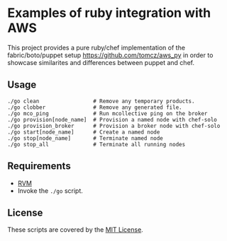 Examples of ruby integration with AWS
=====================================

This project provides a pure ruby/chef implementation of the fabric/boto/puppet setup https://github.com/tomcz/aws_py
in order to showcase similarites and differences between puppet and chef.

Usage
-----

    ./go clean                 # Remove any temporary products.
    ./go clobber               # Remove any generated file.
    ./go mco_ping              # Run mcollective ping on the broker
    ./go provision[node_name]  # Provision a named node with chef-solo
    ./go provision_broker      # Provision a broker node with chef-solo
    ./go start[node_name]      # Create a named node
    ./go stop[node_name]       # Terminate named node
    ./go stop_all              # Terminate all running nodes

Requirements
------------

- [RVM](https://rvm.io/)
- Invoke the `./go` script.

License
-------

These scripts are covered by the [MIT License](http://www.opensource.org/licenses/mit-license.php).
